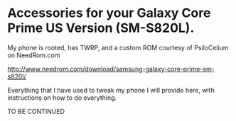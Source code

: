 # Accessories for your Galaxy Core Prime US Version (SM-S820L).

My phone is rooted, has TWRP, and a custom ROM courtesy of PsiloCelium on NeedRom.com 

http://www.needrom.com/download/samsung-galaxy-core-prime-sm-s820l/

Everything that I have used to tweak my phone I will provide here, with instructions on how to do everything.

TO BE CONTINUED
